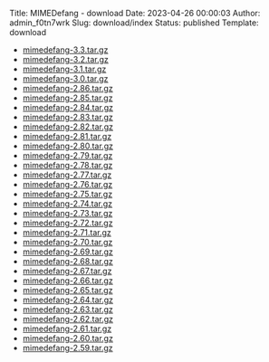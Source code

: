 Title: MIMEDefang - download
Date: 2023-04-26 00:00:03
Author: admin_f0tn7wrk
Slug: download/index
Status: published
Template: download

-   [mimedefang-3.3.tar.gz](https://mimedefang.org/releases/mimedefang-3.3.tar.gz)
-   [mimedefang-3.2.tar.gz](https://mimedefang.org/releases/mimedefang-3.2.tar.gz)
-   [mimedefang-3.1.tar.gz](https://mimedefang.org/releases/mimedefang-3.1.tar.gz)
-   [mimedefang-3.0.tar.gz](https://mimedefang.org/releases/mimedefang-3.0.tar.gz)
-   [mimedefang-2.86.tar.gz](https://mimedefang.org/releases/mimedefang-2.86.tar.gz)
-   [mimedefang-2.85.tar.gz](https://mimedefang.org/releases/mimedefang-2.85.tar.gz)
-   [mimedefang-2.84.tar.gz](https://mimedefang.org/releases/mimedefang-2.84.tar.gz)
-   [mimedefang-2.83.tar.gz](https://mimedefang.org/releases/mimedefang-2.83.tar.gz)
-   [mimedefang-2.82.tar.gz](https://mimedefang.org/releases/mimedefang-2.82.tar.gz)
-   [mimedefang-2.81.tar.gz](https://mimedefang.org/releases/mimedefang-2.81.tar.gz)
-   [mimedefang-2.80.tar.gz](https://mimedefang.org/releases/mimedefang-2.80.tar.gz)
-   [mimedefang-2.79.tar.gz](https://mimedefang.org/releases/mimedefang-2.79.tar.gz)
-   [mimedefang-2.78.tar.gz](https://mimedefang.org/releases/mimedefang-2.78.tar.gz)
-   [mimedefang-2.77.tar.gz](https://mimedefang.org/releases/mimedefang-2.77.tar.gz)
-   [mimedefang-2.76.tar.gz](https://mimedefang.org/releases/mimedefang-2.76.tar.gz)
-   [mimedefang-2.75.tar.gz](https://mimedefang.org/releases/mimedefang-2.75.tar.gz)
-   [mimedefang-2.74.tar.gz](https://mimedefang.org/releases/mimedefang-2.74.tar.gz)
-   [mimedefang-2.73.tar.gz](https://mimedefang.org/releases/mimedefang-2.73.tar.gz)
-   [mimedefang-2.72.tar.gz](https://mimedefang.org/releases/mimedefang-2.72.tar.gz)
-   [mimedefang-2.71.tar.gz](https://mimedefang.org/releases/mimedefang-2.71.tar.gz)
-   [mimedefang-2.70.tar.gz](https://mimedefang.org/releases/mimedefang-2.70.tar.gz)
-   [mimedefang-2.69.tar.gz](https://mimedefang.org/releases/mimedefang-2.69.tar.gz)
-   [mimedefang-2.68.tar.gz](https://mimedefang.org/releases/mimedefang-2.68.tar.gz)
-   [mimedefang-2.67.tar.gz](https://mimedefang.org/releases/mimedefang-2.67.tar.gz)
-   [mimedefang-2.66.tar.gz](https://mimedefang.org/releases/mimedefang-2.66.tar.gz)
-   [mimedefang-2.65.tar.gz](https://mimedefang.org/releases/mimedefang-2.65.tar.gz)
-   [mimedefang-2.64.tar.gz](https://mimedefang.org/releases/mimedefang-2.64.tar.gz)
-   [mimedefang-2.63.tar.gz](https://mimedefang.org/releases/mimedefang-2.63.tar.gz)
-   [mimedefang-2.62.tar.gz](https://mimedefang.org/releases/mimedefang-2.62.tar.gz)
-   [mimedefang-2.61.tar.gz](https://mimedefang.org/releases/mimedefang-2.61.tar.gz)
-   [mimedefang-2.60.tar.gz](https://mimedefang.org/releases/mimedefang-2.60.tar.gz)
-   [mimedefang-2.59.tar.gz](https://mimedefang.org/releases/mimedefang-2.59.tar.gz)

